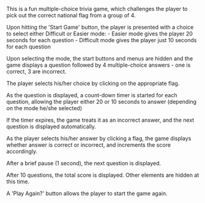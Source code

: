 This is a fun multiple-choice trivia game, which challenges the player to pick out the correct national flag from a group of 4.

Upon hitting the 'Start Game' button, the player is presented with a choice to select either Difficult or Easier mode:
	- Easier mode gives the player 20 seconds for each question
	- Difficult mode gives the player just 10 seconds for each question

Upon selecting the mode, the start buttons and menus are hidden and the game displays a question followed by 4 multiple-choice answers - one is correct, 3 are incorrect.

The player selects his/her choice by clicking on the appropriate flag.

As the question is displayed, a count-down timer is started for each question, allowing the player either 20 or 10 seconds to answer (depending on the mode he/she selected)

If the timer expires, the game treats it as an incorrect answer, and the next question is displayed automatically.

As the player selects his/her answer by clicking a flag, the game displays whether answer is correct or incorrect, and increments the score accordingly.

After a brief pause (1 second), the next question is displayed.

After 10 questions, the total score is displayed.  Other elements are hidden at this time.

A 'Play Again?' button allows the player to start the game again.